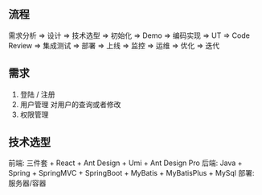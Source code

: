 ## 流程
需求分析 => 设计 => 技术选型 => 初始化 => Demo => 编码实现 => UT => Code Review => 集成测试 => 部署 => 上线 => 监控 => 运维 => 优化 => 迭代

## 需求
1. 登陆 / 注册
2. 用户管理 对用户的查询或者修改
3. 权限管理

## 技术选型
前端: 三件套 + React + Ant Design + Umi + Ant Design Pro
后端: Java + Spring + SpringMVC + SpringBoot + MyBatis + MyBatisPlus + MySql
部署: 服务器/容器
